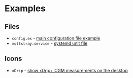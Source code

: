 # Examples

## Files

- `config.ex` - [main configuration file example](config.ex)
- `mqttstray.service` - [systemd unit file](mqttstray.service)

## Icons

- `xDrip` - [show xDrip+ CGM measurements on the desktop](xDrip)